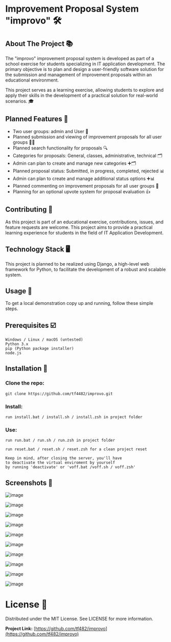 # Improvement Proposal System "improvo" 🛠️

## About The Project 📚

The "improvo" improvement proposal system is developed as part of a school exercise for students specializing in IT application development. The primary objective is to plan and design a user-friendly software solution for the submission and management of improvement proposals within an educational environment.

This project serves as a learning exercise, allowing students to explore and apply their skills in the development of a practical solution for real-world scenarios. 🎓

## Planned Features 🚀

- Two user groups: admin and User 👥
- Planned submission and viewing of improvement proposals for all user groups 📝👀
- Planned search functionality for proposals 🔍
- Categories for proposals: General, classes, administrative, technical 🗂️
- Admin can plan to create and manage new categories ➕🗂️
- Planned proposal status: Submitted, in progress, completed, rejected 📊
- Admin can plan to create and manage additional status options ➕📊
- Planned commenting on improvement proposals for all user groups 💬
- Planning for an optional upvote system for proposal evaluation 👍

## Contributing 🤝

As this project is part of an educational exercise, contributions, issues, and feature requests are welcome. This project aims to provide a practical learning experience for students in the field of IT Application Development.

## Technology Stack 🖥️

This project is planned to be realized using Django, a high-level web framework for Python, to facilitate the development of a robust and scalable system.

## Usage 🐍

To get a local demonstration copy up and running, follow these simple steps.

## Prerequisites ☑️

    Windows / Linux / macOS (untested)
    Python 3.x
    pip (Python package installer)
    node.js

## Installation 💾

### Clone the repo:

    git clone https://github.com/tf4482/improvo.git

### Install:

    run install.bat / install.sh / install.zsh in project folder

### Use:

    run run.bat / run.sh / run.zsh in project folder

    run reset.bat / reset.sh / reset.zsh for a clean project reset

    Keep in mind, after closing the server, you'll have 
    to deactivate the virtual enviroment by yourself 
    by running 'deactivate' or 'voff.bat /voff.sh / voff.zsh'

## Screenshots 📸

![image](https://github.com/tf4482/improvo/assets/107394980/d38e6caf-619d-42c7-b0e6-0c051bfc6086)

![image](https://github.com/tf4482/improvo/assets/107394980/c72534ab-8d64-4ece-967f-fa62fd84b518)

![image](https://github.com/tf4482/improvo/assets/107394980/da8a6ac5-a51d-4a81-9798-c01811bde70d)

![image](https://github.com/tf4482/improvo/assets/107394980/0edda42b-c62c-4632-a8e1-4420209124d5)

![image](https://github.com/tf4482/improvo/assets/107394980/3ca758d7-a691-48d9-8e6f-751a3a0c642c)

![image](https://github.com/tf4482/improvo/assets/107394980/fe47e992-84b5-49ef-a6e7-201e0805f905)

![image](https://github.com/tf4482/improvo/assets/107394980/0fcba540-3fe5-48f2-b6b9-d809d721c276)

![image](https://github.com/tf4482/improvo/assets/107394980/cfc987d3-3ddd-458f-81cc-4e8c1bd64c01)

![image](https://github.com/tf4482/improvo/assets/107394980/ed4abaa1-625a-45de-81c7-5cf0ce3aa074)

![image](https://github.com/tf4482/improvo/assets/107394980/8622f9ee-8bb2-4f06-afb1-c24478841baf)



# License 📜

Distributed under the MIT License. See LICENSE for more information.

**Project Link:** [https://github.com/tf482/improvo](https://github.com/tf482/improvo)
